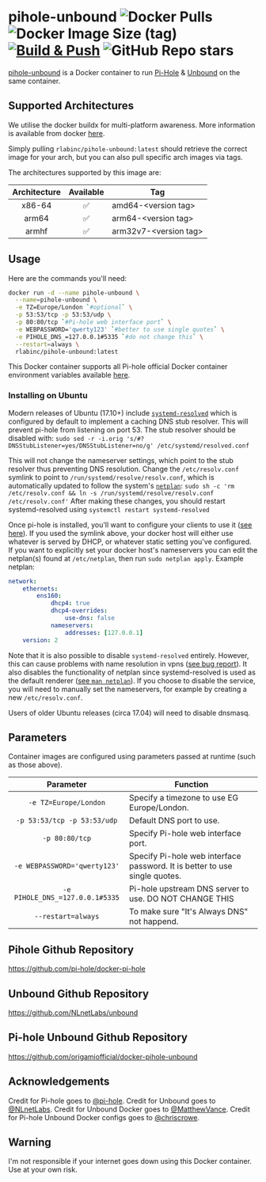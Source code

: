 # pihole-unbound ![Docker Pulls](https://img.shields.io/docker/pulls/rlabinc/pihole-unbound.svg?style=flat&label=pulls&logo=docker) ![Docker Image Size (tag)](https://img.shields.io/docker/image-size/rlabinc/pihole-unbound/latest.svg?style=flat&label=image&logo=docker) [![Build & Push](https://github.com/origamiofficial/docker-pihole-unbound/actions/workflows/build-and-push.yaml/badge.svg)](https://github.com/origamiofficial/docker-pihole-unbound/actions/workflows/build-and-push.yaml) ![GitHub Repo stars](https://img.shields.io/github/stars/origamiofficial/docker-pihole-unbound?style=social)

[pihole-unbound](https://github.com/origamiofficial/docker-pihole-unbound) is a Docker container to run [Pi-Hole](https://github.com/pi-hole/pi-hole) & [Unbound](https://github.com/NLnetLabs/unbound) on the same container.

## Supported Architectures

We utilise the docker buildx for multi-platform awareness. More information is available from docker [here](https://docs.docker.com/buildx/working-with-buildx/).

Simply pulling `rlabinc/pihole-unbound:latest` should retrieve the correct image for your arch, but you can also pull specific arch images via tags.

The architectures supported by this image are:

| Architecture | Available | Tag |
| :----: | :----: | ---- |
| x86-64 | ✅ | amd64-\<version tag\> |
| arm64 | ✅ | arm64-\<version tag\> |
| armhf| ✅ | arm32v7-\<version tag\> |

## Usage
Here are the commands you'll need:
```bash
docker run -d --name pihole-unbound \
  --name=pihole-unbound \
  -e TZ=Europe/London `#optional` \
  -p 53:53/tcp -p 53:53/udp \
  -p 80:80/tcp `#Pi-hole web interface port` \
  -e WEBPASSWORD='qwerty123' `#better to use single quotes` \
  -e PIHOLE_DNS_=127.0.0.1#5335 `#do not change this` \
  --restart=always \
  rlabinc/pihole-unbound:latest
```

This Docker container supports all Pi-hole official Docker container environment variables available [here](https://github.com/pi-hole/docker-pi-hole/#environment-variables).

### Installing on Ubuntu
Modern releases of Ubuntu (17.10+) include [`systemd-resolved`](http://manpages.ubuntu.com/manpages/bionic/man8/systemd-resolved.service.8.html) which is configured by default to implement a caching DNS stub resolver. This will prevent pi-hole from listening on port 53.
The stub resolver should be disabled with: `sudo sed -r -i.orig 's/#?DNSStubListener=yes/DNSStubListener=no/g' /etc/systemd/resolved.conf`

This will not change the nameserver settings, which point to the stub resolver thus preventing DNS resolution. Change the `/etc/resolv.conf` symlink to point to `/run/systemd/resolve/resolv.conf`, which is automatically updated to follow the system's [`netplan`](https://netplan.io/):
`sudo sh -c 'rm /etc/resolv.conf && ln -s /run/systemd/resolve/resolv.conf /etc/resolv.conf'`
After making these changes, you should restart systemd-resolved using `systemctl restart systemd-resolved`

Once pi-hole is installed, you'll want to configure your clients to use it ([see here](https://discourse.pi-hole.net/t/how-do-i-configure-my-devices-to-use-pi-hole-as-their-dns-server/245)). If you used the symlink above, your docker host will either use whatever is served by DHCP, or whatever static setting you've configured. If you want to explicitly set your docker host's nameservers you can edit the netplan(s) found at `/etc/netplan`, then run `sudo netplan apply`.
Example netplan:
```yaml
network:
    ethernets:
        ens160:
            dhcp4: true
            dhcp4-overrides:
                use-dns: false
            nameservers:
                addresses: [127.0.0.1]
    version: 2
```

Note that it is also possible to disable `systemd-resolved` entirely. However, this can cause problems with name resolution in vpns ([see bug report](https://bugs.launchpad.net/network-manager/+bug/1624317)). It also disables the functionality of netplan since systemd-resolved is used as the default renderer ([see `man netplan`](http://manpages.ubuntu.com/manpages/bionic/man5/netplan.5.html#description)). If you choose to disable the service, you will need to manually set the nameservers, for example by creating a new `/etc/resolv.conf`.

Users of older Ubuntu releases (circa 17.04) will need to disable dnsmasq.

## Parameters

Container images are configured using parameters passed at runtime (such as those above).

| Parameter | Function |
| :----: | --- |
| `-e TZ=Europe/London` | Specify a timezone to use EG Europe/London. |
| `-p 53:53/tcp -p 53:53/udp` | Default DNS port to use. |
| `-p 80:80/tcp` | Specify Pi-hole web interface port. |
| `-e WEBPASSWORD='qwerty123'` | Specify Pi-hole web interface password. It is better to use single quotes. |
| `-e PIHOLE_DNS_=127.0.0.1#5335` | Pi-hole upstream DNS server to use. DO NOT CHANGE THIS |
| `--restart=always` | To make sure "It's Always DNS" not happend. |

## Pihole Github Repository
https://github.com/pi-hole/docker-pi-hole

## Unbound Github Repository
https://github.com/NLnetLabs/unbound

## Pi-hole Unbound Github Repository
https://github.com/origamiofficial/docker-pihole-unbound

## Acknowledgements
Credit for Pi-hole goes to [@pi-hole](https://github.com/pi-hole).
Credit for  Unbound goes to [@NLnetLabs](https://github.com/NLnetLabs).
Credit for Unbound Docker goes to [@MatthewVance](https://github.com/MatthewVance).
Credit for Pi-hole Unbound Docker configs goes to [@chriscrowe](https://github.com/chriscrowe).

## Warning

I'm not responsible if your internet goes down using this Docker container. Use at your own risk.

